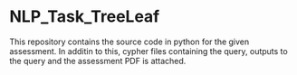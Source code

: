 # NLP_Task_TreeLeaf
This repository contains the source code in python for the given assessment. In additin to this, cypher files containing the query, outputs to the query and the assessment PDF is attached.

